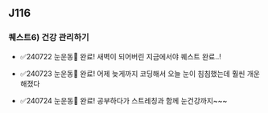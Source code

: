 ## J116 
### 퀘스트6) 건강 관리하기
- ✅240722 눈운동👀 완료! 새벽이 되어버린 지금에서야 퀘스트 완료..!
  
- ✅240723 눈운동👀 완료! 어제 늦게까지 코딩해서 오늘 눈이 침침했는데 훨씬 개운해졌다

- ✅240724 눈운동👀 완료! 공부하다가 스트레칭과 함께 눈건강까지~~~
